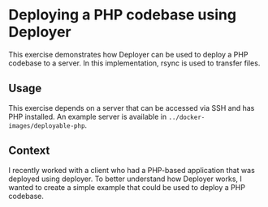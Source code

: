 # Deploying a PHP codebase using Deployer

This exercise demonstrates how Deployer can be used to deploy a PHP codebase to a server. In this implementation, rsync is used to transfer files.

## Usage

This exercise depends on a server that can be accessed via SSH and has
PHP installed. An example server is available in
`../docker-images/deployable-php`.

## Context

I recently worked with a client who had a PHP-based application that was deployed using deployer. To better understand how Deployer works, I wanted to create a simple example that could be used to deploy a PHP codebase.
